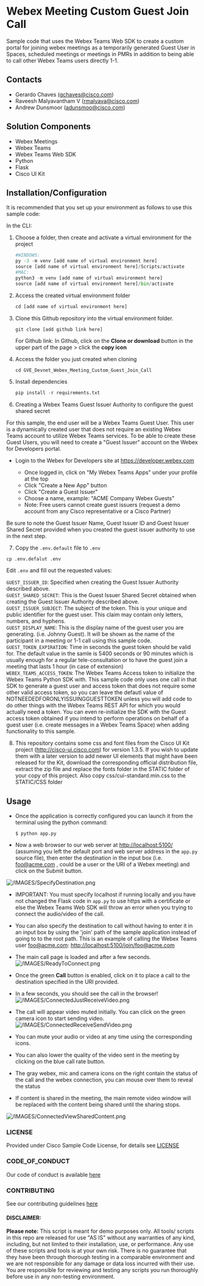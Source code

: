 # Webex Meeting Custom Guest Join Call
Sample code that uses the Webex Teams Web SDK to create a custom portal for joining webex meetings as a temporarily generated Guest User in Spaces, scheduled meetings or meetings in PMRs in addition to being able to call other Webex Teams users directly 1-1. 


## Contacts
* Gerardo Chaves (gchaves@cisco.com)
* Raveesh Malyavantham V (rmalyava@cisco.com)
* Andrew Dunsmoor (adunsmoo@cisco.com)

## Solution Components
*  Webex Meetings
*  Webex Teams
*  Webex Teams Web SDK
*  Python
*  Flask
*  Cisco UI Kit

## Installation/Configuration

It is recommended that you set up your environment as follows to use this sample code:

In the CLI:
1.	Choose a folder, then create and activate a virtual environment for the project
    ```python
    #WINDOWS:
    py -3 -m venv [add name of virtual environment here] 
    source [add name of virtual environment here]/Scripts/activate
    #MAC:
    python3 -m venv [add name of virtual environment here] 
    source [add name of virtual environment here]/bin/activate
    ```

2. Access the created virtual environment folder
    ```python
    cd [add name of virtual environment here] 
    ```

3.	Clone this Github repository into the virtual environment folder.
    ```python
    git clone [add github link here]
    ```
    For Github link: 
        In Github, click on the **Clone or download** button in the upper part of the page > click the **copy icon**
         

4. Access the folder you just created when cloning
    ```
    cd GVE_Devnet_Webex_Meeting_Custom_Guest_Join_Call
    ```

5.	Install dependencies
    ```python
    pip install -r requirements.txt
    ```

6. Creating a Webex Teams Guest Issuer Authority to configure the guest shared secret

For this sample, the end user will be a Webex Teams Guest User.
This user is a dynamically created user that does not require an existing Webex Teams account to utilize Webex Teams services.
To be able to create these Guest Users, you will need to create a "Guest Issuer" account on the Webex for Developers portal.

- Login to the Webex for Developers site at <https://developer.webex.com>

  - Once logged in, click on "My Webex Teams Apps" under your profile at the top
  - Click "Create a New App" button
  - Click "Create a Guest Issuer"
  - Choose a name, example: "ACME Company Webex Guests"
  - Note: Free users cannot create guest issuers (request a demo account from any Cisco representative or a Cisco Partner)  

Be sure to note the Guest Issuer Name, Guest Issuer ID and Guest Issuer Shared Secret provided when you created the guest issuer authority to use in the next step.   

7. Copy the `.env.default` file to `.env` 
```
cp .env.defalut .env
```
Edit `.env` and fill out the requested values:  

`GUEST_ISSUER_ID`: Specified when creating the Guest Issuer Authority described above.  
`GUEST_SHARED_SECRET`: This is the Guest Issuer Shared Secret obtained when creating the Guest Issuer Authority described above.  
`GUEST_ISSUER_SUBJECT`: The subject of the token. This is your unique and public identifier for the guest user. This claim may contain only letters, numbers, and hyphens.  
`GUEST_DISPLAY_NAME`: This is the display name of the guest user you are generating. (i.e. Johnny Guest). It will be shown as the name of the participant in a meeting or 1-1 call using this sample code.  
`GUEST_TOKEN_EXPIRATION`: Time in seconds the guest token should be valid for. The default value  in the samle is 5400 seconds or 90 minutes which is usually enough for a regular tele-consultation or to have the guest join a meeting that lasts 1 hour (in case of extension)  
`WEBEX_TEAMS_ACCESS_TOKEN`: The Webex Teams Access token to initialize the Webex Teams Python SDK with. This sample code only uses one call in that SDK to generate a guest user and access token that does not require some other valid access token, so you can leave the defautl value of  NOTNEEDEDFORONLYISSUINGGUESTTOKEN  unless you will add code to do other things with the Webex Teams REST API for which you would actually need a token. You can even re-initialize the SDK with the Guest access token obtained if you intend to perform operations on behalf of a guest user (i.e. create messages in a Webex Teams Space) when adding functionality to this sample.    


8. This repository contains some css and font files from the Cisco UI Kit project (http://cisco-ui.cisco.com) for version 1.3.5. If you wish to update them with a later version to add newer UI elements that might have been released for the Kit, download the corresponding official distribution file, extract the zip file and replace the fonts folder in the STATIC folder of your copy of this project. Also copy css/cui-standard.min.css to the STATIC/CSS folder  


## Usage
 
 
  - Once the application is correctly configured you can launch it from the terminal using the python command:

    ```$ python app.py```

  - Now a web browser to our web server at <http://localhost:5100/> (assuming you left the default port and web server address in the `app.py` source file), then enter the destination in the input box (i.e. foo@acme.com , could be a user or the URI of a Webex meeting) and click on the Submit button.  

![/IMAGES/SpecifyDestination.png](/IMAGES/SpecifyDestination.png)

  - IMPORTANT: You must specify localhost if running locally and you have not changed the Flask code in `app.py` to use https with a certificate or else the Webex Teams Web SDK will throw an error when you trying  to connect the audio/video of the call.  

  - You can also specify the destination to call without having to enter it in an input box by using the 'join' path of the sample application instead of going to to the root path. This is an example of calling the Webex Teams user foo@acme.com: <http://localhost:5100/join/foo@acme.com>  

  - The main call page is loaded and after a few seconds.  
  ![/IMAGES/ReadyToConnect.png](/IMAGES/ReadyToConnect.png)

  
  - Once the green **Call** button is enabled, click on it to place a call to the destination specified in the URI provided.  

  - In a few seconds, you should see the call in the browser!  
  ![/IMAGES/ConnectedJustReceiveVideo.png](/IMAGES/ConnectedJustReceiveVideo.png)

  - The call will appear video muted initially. You can click on the green camera icon to start sending video. 
  ![/IMAGES/ConnectedReceiveSendVideo.png](/IMAGES/ConnectedReceiveSendVideo.png)


  - You can mute your audio or video at any time using the corresponding icons.  

  - You can also lower the quality of the video sent in the meeting by clicking on the blue call rate button.

  - The gray webex, mic and camera icons on the right contain the status of the call and the webex connection, you can mouse over them to reveal the status  

  - If content is shared in the meeting, the main remote video window will be replaced with the content being shared until the sharing stops.  

 ![/IMAGES/ConnectedViewSharedContent.png](/IMAGES/ConnectedViewSharedContent.png)



### LICENSE

Provided under Cisco Sample Code License, for details see [LICENSE](LICENSE.md)

### CODE_OF_CONDUCT

Our code of conduct is available [here](CODE_OF_CONDUCT.md)

### CONTRIBUTING

See our contributing guidelines [here](CONTRIBUTING.md)

#### DISCLAIMER:
<b>Please note:</b> This script is meant for demo purposes only. All tools/ scripts in this repo are released for use "AS IS" without any warranties of any kind, including, but not limited to their installation, use, or performance. Any use of these scripts and tools is at your own risk. There is no guarantee that they have been through thorough testing in a comparable environment and we are not responsible for any damage or data loss incurred with their use.
You are responsible for reviewing and testing any scripts you run thoroughly before use in any non-testing environment.